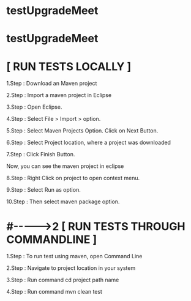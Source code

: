 # testUpgradeMeet
# testUpgradeMeet

#  [   RUN TESTS LOCALLY  ]


1.Step : Download an Maven project

2.Step : Import a maven project in Eclipse
 
3.Step : Open Eclipse.

4.Step : Select File > Import > option.

5.Step  : Select Maven Projects Option. Click on Next Button.
 
6.Step  : Select Project location, where a project was downloaded

7.Step  : Click Finish Button.


Now, you can see the maven project in eclipse


8.Step  : Right Click on project to open context menu.

9.Step  : Select Run as option.

10.Step  : Then select maven package option.

#----->2 [  RUN TESTS THROUGH COMMANDLINE   ]
===============================================

1.Step  : To run test using maven, open Command Line

2.Step  : Navigate to project location in your system 

3.Step  : Run command  cd project path name 

4.Step  : Run command  mvn clean test 
